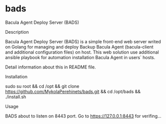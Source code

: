 # bads
Bacula Agent Deploy Server (BADS)

Description

Bacula Agent Deploy Server (BADS) is a simple front-end web server writed on Golang for managing and deploy Backup Bacula Agent (bacula-client and additional configuration files) on host.
This web solution use additional ansible playbook for automation installation Bacula Agent in users` hosts.

Detail information about this in README file.

Installation

sudo su root   &&   cd /opt   &&   git clone https://github.com/MykolaPerehinets/bads.git   &&   cd /opt/bads   &&   ./install.sh

Usage

BADS about to listen on 8443 port. Go to https://127.0.0.1:8443 for verifing...

